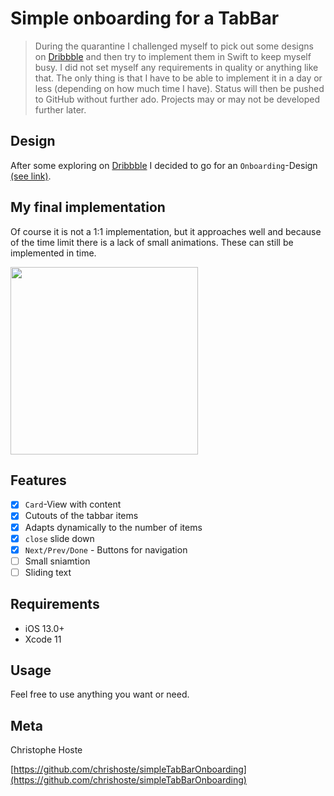 # Simple onboarding for a TabBar
> During the quarantine I challenged myself to pick out some designs on [Dribbble](https://dribbble.com/) and then try to implement them in Swift to keep myself busy. I did not set myself any requirements in quality or anything like that. The only thing is that I have to be able to implement it in a day or less (depending on how much time I have). Status will then be pushed to GitHub without further ado. Projects may or may not be developed further later.

## Design
After some exploring on [Dribbble](https://dribbble.com/) I decided to go for an `Onboarding`-Design [(see link)](https://dribbble.com/shots/6833910-Mobile-App-Onboarding). 

## My final implementation

Of course it is not a 1:1 implementation, but it approaches well and because of the time limit there is a lack of small animations. These can still be implemented in time.

<img width="300" src="https://github.com/chrishoste/simpleTabBarOnboarding/blob/master/final.gif">


## Features

- [x] `Card`-View with content
- [x] Cutouts of the tabbar items
- [x] Adapts dynamically to the number of items
- [x] `close` slide down
- [x] `Next/Prev/Done` - Buttons for navigation
- [ ] Small sniamtion
- [ ] Sliding text

## Requirements

- iOS 13.0+
- Xcode 11

## Usage

Feel free to use anything you want or need.

## Meta

Christophe Hoste

[https://github.com/chrishoste/simpleTabBarOnboarding](https://github.com/chrishoste/simpleTabBarOnboarding)
